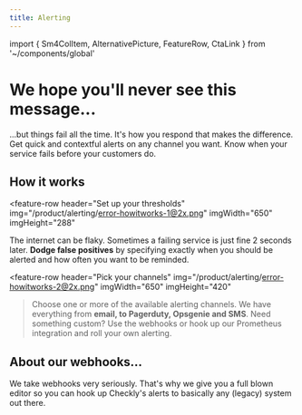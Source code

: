 ```yaml
---
title: Alerting
---
```


import { Sm4ColItem, AlternativePicture, FeatureRow, CtaLink } from '~/components/global'

<h1 class="text-center hero-text width-645"> We hope you'll never see this message... </h1>

<p class="text-center hero-sub hero-sub-center mb-lg-5">
...but things fail all the time. It's how you respond that makes the difference. Get quick and contextful alerts on any channel
you want. Know when your service fails before your customers do.
</p>

<div class="row justify-content-center text-center">
  <alternative-picture 
    className="text-center hero-image big-drop-shadow" 
    img="/product/alerting/error-screenshot@2x.png" 
    alt="api error screenshot" 
    width="676" 
    height="474" 
  />
</div>

<div class="gray-section">
<div class="container">
<div class="row justify-content-center">

<h2 class="text-center section-header">How it works</h2>

<feature-row
header="Set up your thresholds"
img="/product/alerting/error-howitworks-1@2x.png"
imgWidth="650"
imgHeight="288"

>

The internet can be flaky. Sometimes a failing service is just fine 2 seconds later. **Dodge false positives** by specifying exactly when you should be alerted and how often you want to be reminded.

<div class="cta">
<cta-link text="Learn more" link="/docs/alerting/" />
</div>
</feature-row>

<feature-row
header="Pick your channels"
img="/product/alerting/error-howitworks-2@2x.png"
imgWidth="650"
imgHeight="420"

> Choose one or more of the available alerting channels. We have everything from **email, to Pagerduty, Opsgenie and SMS**. Need something custom? Use the webhooks or hook up <g-link to="/docs/integrations/prometheus/">our Prometheus integration</g-link> and roll your own alerting.

  <div class="cta">
    <cta-link text="Learn more" link="/docs/alerting/" />
  </div>
</feature-row>
</div>
</div>
</div>

<div class="row justify-content-center header-part mt-8 pb-9">
	<div class="col-sm-12 col-md-8">
	  <h2 class="section-header mt-1">About our webhooks...</h2>
	  <p class="lead-text mb-lg-2">
		We take webhooks very seriously. That's why we give you a full blown editor so you can hook up Checkly's alerts to basically any (legacy) system out there.
		</p>
		<p class="lead-text mt-1 mb-4">
		<cta-link text="Learn more" link="/docs/alerting/webhooks/" />
		</p>
	</div>
	<div class="img-w768">
		<alternative-picture 
      className="big-drop-shadow" 
      img="/product/alerting/webhooks-screenshot@2x.png" 
      alt="webhooks editor" 
      width="720" 
      height="380" 
    />
	</div>
</div>

<section class="grid-section">
  <div class="row">
    <sm-4-col-item header="No limits" body="We don't put any limits on the amount of email, Slack, Pagerduty or webhooks alerts you can send." />
    <sm-4-col-item header="SSL alerting" body="We check your domain's SSL certificates for expiry and follow the exact same alerting patterns as all the other checks." />
    <sm-4-col-item header="Double checking" body="By default, we retry any failing check from another data center location, just to be sure. " />
  </div>
</section>
